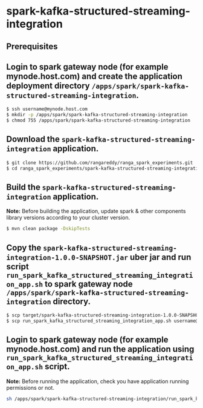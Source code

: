# spark-kafka-structured-streaming-integration

## Prerequisites

## Login to spark gateway node (for example mynode.host.com) and create the application deployment directory `/apps/spark/spark-kafka-structured-streaming-integration`.
```sh
$ ssh username@mynode.host.com
$ mkdir -p /apps/spark/spark-kafka-structured-streaming-integration
$ chmod 755 /apps/spark/spark-kafka-structured-streaming-integration
```

## Download the `spark-kafka-structured-streaming-integration` application.
```sh
$ git clone https://github.com/rangareddy/ranga_spark_experiments.git
$ cd ranga_spark_experiments/spark-kafka-structured-streaming-integration
```

## Build the `spark-kafka-structured-streaming-integration` application.
**Note:** Before building the application, update spark & other components library versions according to your cluster version.
```sh
$ mvn clean package -DskipTests
```

## Copy the `spark-kafka-structured-streaming-integration-1.0.0-SNAPSHOT.jar` uber jar and run script `run_spark_kafka_structured_streaming_integration_app.sh` to spark gateway node `/apps/spark/spark-kafka-structured-streaming-integration` directory.
```sh
$ scp target/spark-kafka-structured-streaming-integration-1.0.0-SNAPSHOT.jar username@mynode.host.com:/apps/spark/spark-kafka-structured-streaming-integration
$ scp run_spark_kafka_structured_streaming_integration_app.sh username@mynode.host.com:/apps/spark/spark-kafka-structured-streaming-integration
```

## Login to spark gateway node (for example mynode.host.com) and run the application using `run_spark_kafka_structured_streaming_integration_app.sh` script.
**Note:** Before running the application, check you have application running permissions or not.
```sh
sh /apps/spark/spark-kafka-structured-streaming-integration/run_spark_kafka_structured_streaming_integration_app.sh
```